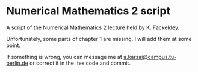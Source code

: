 # Numerical Mathematics 2 script
A script of the Numerical Mathematics 2 lecture held by K. Fackeldey.

Unfortunately, some parts of chapter 1 are missing. I will add them at some point.

If something is wrong, you can message me at a.karsai@campus.tu-berlin.de or correct it in the .tex code and commit.
